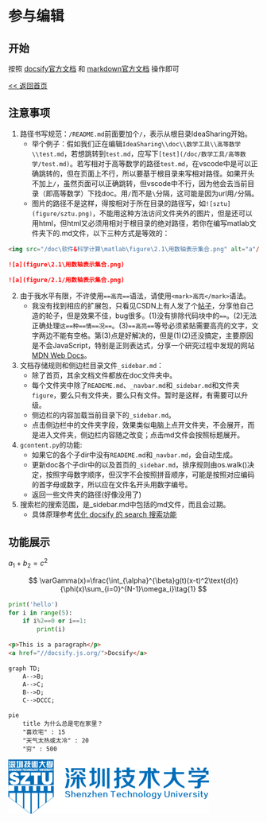 # 参与编辑

## 开始
按照 [docsify官方文档](https://docsify.js.org/#/zh-cn/) 和 [markdown官方文档](https://markdown.com.cn/basic-syntax/) 操作即可

[<< 返回首页](/README.md)
## 注意事项
1. 路径书写规范：`/README.md`前面要加个`/`，表示从根目录IdeaSharing开始。
   - 举个例子：假如我们正在编辑`IdeaSharing\\doc\\数学工具\\高等数学\\test.md`，若想跳转到`test.md`，应写下`[test](/doc/数学工具/高等数学/test.md)`。若写相对于高等数学的路径`test.md`，在vscode中是可以正确跳转的，但在页面上不行，所以要基于根目录来写相对路径。如果开头不加上`/`，虽然页面可以正确跳转，但vscode中不行，因为他会去当前目录（即高等数学）下找doc。用`/`而不是`\`分隔，这可能是因为url用`/`分隔。
   - 图片的路径不是这样，得按相对于所在目录的路径写，如`![sztu](figure/sztu.png)`，不能用这种方法访问文件夹外的图片，但是还可以用html，但html又必须用相对于根目录的绝对路径，若你在编写matlab文件夹下的.md文件，以下三种方式是等效的：
 ```html
<img src="/doc\软件&科学计算\matlab\figure\2.1\用数轴表示集合.png" alt="a"/>
```

```markdown
![a](figure\2.1\用数轴表示集合.png)
```

```markdown
![a](figure/2.1/用数轴表示集合.png)
```
2. 由于我水平有限，不许使用`==高亮==`语法，请使用`<mark>高亮</mark>`语法。
   - 我没有找到相应的扩展包，只看见CSDN上有人发了个[帖子](https://blog.csdn.net/Hubz131/article/details/113062430)，分享他自己造的轮子，但是效果不佳，bug很多。(1)没有排除代码块中的`==`。(2)无法正确处理`这==种==情==况==`。(3)`==高亮==`等号必须紧贴需要高亮的文字，文字两边不能有空格。第(3)点是好解决的，但是(1)(2)还没搞定，主要原因是不会JavaScript，特别是正则表达式，分享一个研究过程中发现的网站 [MDN Web Docs](https://developer.mozilla.org/zh-CN/docs/Web/JavaScript/Guide/Regular_Expressions)。
3. 文档存储规则和侧边栏目录文件`_sidebar.md`：
   - 除了首页，其余文档文件都放在doc文件夹中。
   - 每个文件夹中除了`READEME.md`、`_navbar.md`和`_sidebar.md`和文件夹`figure`，要么只有文件夹，要么只有文件。暂时是这样，有需要可以升级。
   - 侧边栏的内容加载当前目录下的`_sidebar.md`。
   - 点击侧边栏中的文件夹字段，效果类似电脑上点开文件夹，不会展开，而是进入文件夹，侧边栏内容随之改变；点击md文件会按照标题展开。
4. `gcontent.py`的功能:
   - 如果它的各个子dir中没有`READEME.md`和`_navbar.md`，会自动生成。
   - 更新doc各个子dir中的以及首页的`_sidebar.md`，排序规则由os.walk()决定，按照字母数字顺序，但汉字不会按照拼音顺序，可能是按照对应编码的首字母或数字，所以应在文件名开头用数字编号。
   - 返回一些文件夹的路径(好像没用了)
5. 搜索栏的搜索范围，是_sidebar.md中包括的md文件，而且会过期。
   - 具体原理参考[优化 docsify 的 search 搜索功能](https://kebingzao.com/2020/09/30/docsify-search/)
## 功能展示

$a_1+b_2=c^2$

$$
\varGamma(x)=\frac{\int_{\alpha}^{\beta}g(t)(x-t)^2\text{d}t}{\phi(x)\sum_{i=0}^{N-1}\omega_i}\tag{1}
$$

```python
print('hello')
for i in range(5):
    if i%2==0 or i==1:
        print(i)
```

```html
<p>This is a paragraph</p>
<a href="//docsify.js.org/">Docsify</a>
```
```mermaid
graph TD;
    A-->B;
    A-->C;
    B-->D;
    C-->DCCC;
```

```mermaid
pie
    title 为什么总是宅在家里？
    "喜欢宅" : 15
    "天气太热或太冷" : 20
    "穷" : 500
```

![sztu](figure/sztu.png)







